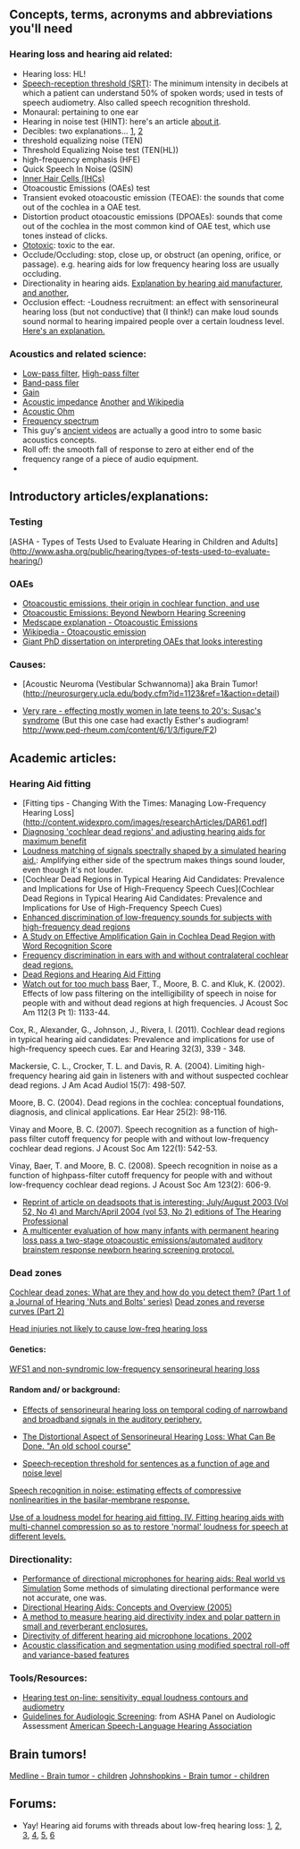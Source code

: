 ## Concepts, terms, acronyms and abbreviations you'll need 

### Hearing loss and hearing aid related: 

- Hearing loss: HL!
- [Speech-reception threshold (SRT)](http://medical-dictionary.thefreedictionary.com/speech+reception+threshold): The minimum intensity in decibels at which a patient can understand 50% of spoken words; used in tests of speech audiometry. Also called speech recognition threshold. 
- Monaural: pertaining to one ear
- Hearing in noise test (HINT): here's an article [about it](http://scholarcommons.usf.edu/cgi/viewcontent.cgi?article=2445&context=etd). 
- Decibles: two explanations... [1](http://www.epd.gov.hk/epd/noise_education/web/ENG_EPD_HTML/m1/intro_5.html), [2]()
- threshold equalizing noise (TEN)
- Threshold Equalizing Noise test (TEN(HL))
- high-frequency emphasis (HFE) 
- Quick Speech In Noise (QSIN)
- [Inner Hair Cells (IHCs)](http://www.cochlea.eu/en/hair-cells/inner-hair-cells-ihcs-stucture)
- Otoacoustic Emissions (OAEs) test 
- Transient evoked otoacoustic emission (TEOAE): the sounds that come out of the cochlea in a OAE test.
- Distortion product otoacoustic emissions (DPOAEs): sounds that come out of the cochlea in the most common kind of OAE test, which use tones instead of clicks. 
- [Ototoxic](http://en.wikipedia.org/wiki/Ototoxicity): toxic to the ear.
- Occlude/Occluding: stop, close up, or obstruct (an opening, orifice, or passage). e.g. hearing aids for low frequency hearing loss are usually occluding. 
- Directionality in hearing aids. [Explanation by hearing aid manufacturer](http://www.sonion.com/Products/~/media/Files/Products/Application%20Notes/Transducers/Directionality_AN_rev005.ashx), [and another](https://starkeypro.com/resources/starkey-evidence/research-resources/directivity-index), 
- Occlusion effect: 
-Loudness recruitment: an effect with sensorineural hearing loss (but not conductive) that (I think!) can make loud sounds sound normal to hearing impaired people over a certain loudness level. [Here's an explanation.](http://www.sens.com/helps/helps_d03.htm)  

### Acoustics and related science:

- [Low-pass filter](https://en.wikipedia.org/wiki/Low-pass_filter), [High-pass filter](https://en.wikipedia.org/wiki/High-pass_filter)
- [Band-pass filer](https://en.wikipedia.org/wiki/Band-pass_filter)
- [Gain](https://en.wikipedia.org/wiki/Gain)
- [Acoustic impedance](http://www.animations.physics.unsw.edu.au/jw/sound-impedance-intensity.htm) [Another](http://www.phys.unsw.edu.au/jw/z.html) [and Wikipedia](https://en.wikipedia.org/wiki/Acoustic_impedance)
- [Acoustic Ohm](https://en.wikipedia.org/wiki/Acoustic_ohm)
- [Frequency spectrum](https://en.wikipedia.org/wiki/Frequency_spectrum#Physical_acoustics_of_music) 
- This guy's [ancient videos](http://vimeo.com/album/1512837/video/18938334) are actually a good intro to some basic acoustics concepts.
- Roll off: the smooth fall of response to zero at either end of the frequency range of a piece of audio equipment.
- 


## Introductory articles/explanations:

### Testing

[ASHA - Types of Tests Used to Evaluate Hearing in Children and Adults] (http://www.asha.org/public/hearing/types-of-tests-used-to-evaluate-hearing/)

### OAEs

- [Otoacoustic emissions, their origin in cochlear function, and use](http://bmb.oxfordjournals.org/content/63/1/223.full#F1)
- [Otoacoustic Emissions: Beyond Newborn Hearing Screening](http://www.audiologyonline.com/articles/otoacoustic-emissions-beyond-newborn-hearing-838)
- [Medscape explanation - Otoacoustic Emissions](http://emedicine.medscape.com/article/835943-overview)
- [Wikipedia - Otoacoustic emission](http://en.wikipedia.org/wiki/Otoacoustic_emission)
- [Giant PhD dissertation on interpreting OAEs that looks interesting](https://www.google.com/url?sa=t&rct=j&q=&esrc=s&source=web&cd=4&ved=0CEIQFjAD&url=https%3A%2F%2Fdspace.mit.edu%2Fbitstream%2Fhandle%2F1721.1%2F35547%2F73723005.pdf%3Fsequence%3D1&ei=4-k5U-TeAqrFsASk7oDYBg&usg=AFQjCNEWntRjUmz17rY0i3c8wBuU0JQ2gA&sig2=KX3Rnin1zRYOV8aHyXy2rg&bvm=bv.63808443,d.cWc&cad=rja)
### Causes: 
- [Acoustic Neuroma (Vestibular Schwannoma)] aka Brain Tumor! (http://neurosurgery.ucla.edu/body.cfm?id=1123&ref=1&action=detail)

- [Very rare - effecting mostly women in late teens to 20's: Susac's syndrome](http://www.ajnr.org/content/25/3/351.long) (But this one case had exactly Esther's audiogram! http://www.ped-rheum.com/content/6/1/3/figure/F2)

## Academic articles: 

### Hearing Aid fitting 

- [Fitting tips - Changing With the Times: Managing Low-Frequency Hearing Loss](http://content.widexpro.com/images/researchArticles/DAR61.pdf]
- [Diagnosing 'cochlear dead regions' and adjusting hearing aids for maximum benefit](http://www.actiononhearingloss.org.uk/your-hearing/biomedical-research/projects-and-research/projects/south-east-and-anglia/diagnosing-cochlear-dead-regions-and-adjusting-hearing-aids-for-maximum-benefit-g18.aspx)
- [Loudness matching of signals spectrally shaped by a simulated hearing aid.](http://www.ncbi.nlm.nih.gov/pubmed/8487527): Amplifying either side of the spectrum makes things sound louder, even though it's not louder.
- [Cochlear Dead Regions in Typical Hearing Aid Candidates: Prevalence and Implications for Use of High-Frequency Speech Cues](Cochlear Dead Regions in Typical Hearing Aid Candidates: Prevalence and Implications for Use of High-Frequency Speech Cues)
- [Enhanced discrimination of low-frequency sounds for subjects with high-frequency dead regions](http://brain.oxfordjournals.org/content/132/2/524.full.pdf)
- [A Study on Effective Amplification Gain in Cochlea Dead Region with Word Recognition Score](http://www.sersc.org/journals/IJBSBT/vol4_no3/1.pdf)
- [Frequency discrimination in ears with and without contralateral cochlear dead regions.](http://www.ncbi.nlm.nih.gov/pubmed/23786393)
- [Dead Regions and Hearing Aid Fitting](http://www.audiologyonline.com/ask-the-experts/dead-regions-and-hearing-aid-35)
- [Watch out for too much bass](http://hearinghealthmatters.org/hearinprivatepractice/2014/fitting-hearing-aids-cautious-amplify-low-frequencies/)
Baer, T., Moore, B. C. and Kluk, K. (2002). Effects of low pass filtering on the intelligibility of speech in noise for people with and without dead regions at high frequencies. J Acoust Soc Am 112(3 Pt 1): 1133-44.

Cox, R., Alexander, G., Johnson, J., Rivera, I. (2011). Cochlear dead regions in typical hearing aid candidates: Prevalence and implications for use of high-frequency speech cues. Ear and Hearing 32(3), 339 - 348.

Mackersie, C. L., Crocker, T. L. and Davis, R. A. (2004). Limiting high-frequency hearing aid gain in listeners with and without suspected cochlear dead regions. J Am Acad Audiol 15(7): 498-507.

Moore, B. C. (2004). Dead regions in the cochlea: conceptual foundations, diagnosis, and clinical applications. Ear Hear 25(2): 98-116.

Vinay and Moore, B. C. (2007). Speech recognition as a function of high-pass filter cutoff frequency for people with and without low-frequency cochlear dead regions. J Acoust Soc Am 122(1): 542-53.

Vinay, Baer, T. and Moore, B. C. (2008). Speech recognition in noise as a function of highpass-filter cutoff frequency for people with and without low-frequency cochlear dead regions. J Acoust Soc Am 123(2): 606-9.

- [Reprint of article on deadspots that is interesting: July/August 2003 (Vol 52, No 4) and March/April 2004 (vol 53, No 2) editions of The Hearing Professional](http://celtichearing.blogspot.com/2011_11_01_archive.html)
- [A multicenter evaluation of how many infants with permanent hearing loss pass a two-stage otoacoustic emissions/automated auditory brainstem response newborn hearing screening protocol.](http://www.ncbi.nlm.nih.gov/pubmed/16140706)


### Dead zones

[Cochlear dead zones: What are they and how do you detect them? (Part 1 of a Journal of Hearing 'Nuts and Bolts' series)](http://journals.lww.com/thehearingjournal/Fulltext/2009/07000/Cochlear_dead_zones__What_are_they_and_how_do_you.8.aspx)
[Dead zones and reverse curves (Part 2)](http://journals.lww.com/thehearingjournal/Fulltext/2009/08000/Dead_zones_and_reverse_curves.8.aspx)

[Head injuries not likely to cause low-freq hearing loss](http://www.ncbi.nlm.nih.gov/pubmed/24653897)

#### Genetics: 

[WFS1 and non-syndromic low-frequency sensorineural hearing loss](http://www.ncbi.nlm.nih.gov/pubmed/24462758)


#### Random and/ or background: 

- [Effects of sensorineural hearing loss on temporal coding of narrowband and broadband signals in the auditory periphery.](http://www.ncbi.nlm.nih.gov/pubmed/23376018)

- [The Distortional Aspect of Sensorineural Hearing Loss: What Can Be Done. "An old school course"](http://www.audiologyonline.com/articles/distortional-aspect-sensorineural-hearing-loss-11976)

- [Speech‐reception threshold for sentences as a function of age and noise level](http://scitation.aip.org/content/asa/journal/jasa/66/5/10.1121/1.383554)

[Speech recognition in noise: estimating effects of compressive nonlinearities in the basilar-membrane response.](http://www.ncbi.nlm.nih.gov/pubmed/17804982)

[Use of a loudness model for hearing aid fitting. IV. Fitting hearing aids with multi-channel compression so as to restore 'normal' loudness for speech at different levels.](http://www.ncbi.nlm.nih.gov/pubmed/10905450)

### Directionality:

- [Performance of directional microphones for hearing aids: Real world vs Simulation](https://www.etymotic.com/publications/erl-0103-2004.pdf) Some methods of simulating directional performance were not accurate, one was. 
- [Directional Hearing Aids: Concepts and Overview (2005)](http://www.audiologyonline.com/articles/directional-hearing-aids-concepts-and-1012)
- [A method to measure hearing aid directivity index and polar pattern in small and reverberant enclosures.](http://www.ncbi.nlm.nih.gov/pubmed/21309640)
- [Directivity of different hearing aid microphone locations. 2002](http://www.ncbi.nlm.nih.gov/pubmed/12467370)
- [Acoustic classification and segmentation using modified spectral roll-off and variance-based features](http://www.sciencedirect.com/science/article/pii/S1051200412002473)

### Tools/Resources:

- [Hearing test on-line: sensitivity, equal loudness contours and audiometry ](http://www.phys.unsw.edu.au/jw/hearing.html)
- [Guidelines for Audiologic Screening](http://www.asha.org/docs/html/GL1997-00199.html): from ASHA Panel on Audiologic Assessment [American Speech-Language Hearing Association](http://www.asha.org)

## Brain tumors!

[Medline - Brain tumor - children](http://www.nlm.nih.gov/medlineplus/ency/article/000768.htm)
[Johnshopkins - Brain tumor - children](http://www.hopkinsmedicine.org/neurology_neurosurgery/specialty_areas/pediatric_neurosurgery/conditions/pediatric_brain_tumors.html)


## Forums:

- Yay! Hearing aid forums with threads about low-freq hearing loss: [1](http://www.hearingaidforums.com/showthread.php?6632-Reverse-Slope-Loss-trying-various-aids-Agil-and-Excelia-Art-looking-for-info&highlight=reverse+slope), [2](http://www.hearingaidforums.com/showthread.php?13177-Agx7&highlight=reverse+slope), [3](http://www.hearingaidforums.com/showthread.php?5466-stupid-question&highlight=reverse+slope), [4](http://www.hearingaidforums.com/showthread.php?3979-Low-Frequency-Loss-Please-Advise&highlight=reverse+slope), [5](http://www.hearingaidforums.com/showthread.php?12912-Reverse-Slope-Hearing-Loss&highlight=reverse+slope), [6]()